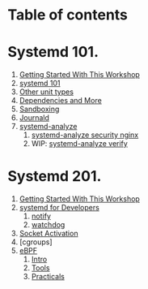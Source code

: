 # Table of contents


# Systemd 101.

1. [Getting Started With This Workshop](GETTING_STARTED/README.md)
1. [systemd 101](SYSTEMD_101/README.md)
1. [Other unit types](SYSTEMD_101/other-units-types.md)
1. [Dependencies and More](SYSTEMD_101/dependencies.md)
1. [Sandboxing](SANDBOXING/README.md)
1. [Journald](JOURNAL_101/README.md)
1. [systemd-analyze](ANALYZE/README.md)
   1. [systemd-analyze security nginx](ANALYZE/systemd-analyze-nginx.md)
   1. WIP: [systemd-analyze verify](ANALYZE/systemd-analyze-verify.md)


# Systemd 201.
1. [Getting Started With This Workshop](GETTING_STARTED/README.md)
1. [systemd for Developers](SYSTEMD_FOR_DEVELOPERS/README.md)
   1. [notify](SYSTEMD_FOR_DEVELOPERS/NOTIFY.md) 
   1. [watchdog](SYSTEMD_FOR_DEVELOPERS/WATCHDOG.md) 
1. [Socket Activation](03-SOCKET_ACTIVATION/README.md)
1. [cgroups]
2. [eBPF](eBPF/README.md)
   1. [Intro](eBPF/01-Intro.md)
   1. [Tools](eBPF/02-Tools.md)
   1. [Practicals](eBPF/03-Practical.md)


